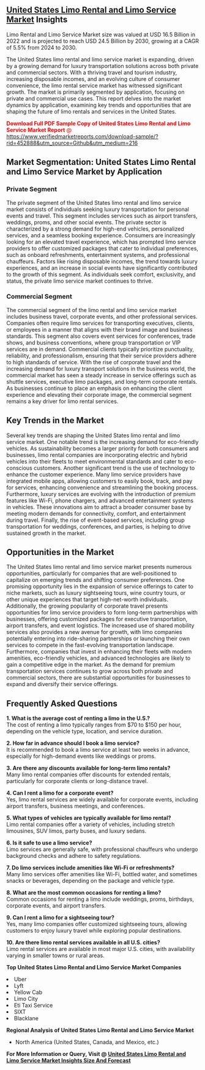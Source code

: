 <h2><a href="https://www.verifiedmarketreports.com/download-sample/?rid=452888&amp;utm_source=Github&amp;utm_medium=216" target="_blank">United States Limo Rental and Limo Service Market</a> Insights</h2><p>Limo Rental and Limo Service Market size was valued at USD 16.5 Billion in 2022 and is projected to reach USD 24.5 Billion by 2030, growing at a CAGR of 5.5% from 2024 to 2030.</p><p><p>The United States limo rental and limo service market is expanding, driven by a growing demand for luxury transportation solutions across both private and commercial sectors. With a thriving travel and tourism industry, increasing disposable incomes, and an evolving culture of consumer convenience, the limo rental service market has witnessed significant growth. The market is primarily segmented by application, focusing on private and commercial use cases. This report delves into the market dynamics by application, examining key trends and opportunities that are shaping the future of limo rentals and services in the United States.</p><p><p><span class=""><span style="color: #ff0000;"><strong>Download Full PDF Sample Copy of United States Limo Rental and Limo Service Market Report</strong> @ </span><a href="https://www.verifiedmarketreports.com/download-sample/?rid=452888&amp;utm_source=Github&amp;utm_medium=216" target="_blank">https://www.verifiedmarketreports.com/download-sample/?rid=452888&amp;utm_source=Github&amp;utm_medium=216</a></span></p></p><h2>Market Segmentation: United States Limo Rental and Limo Service Market by Application</h2><h3>Private Segment</h3><p>The private segment of the United States limo rental and limo service market consists of individuals seeking luxury transportation for personal events and travel. This segment includes services such as airport transfers, weddings, proms, and other social events. The private sector is characterized by a strong demand for high-end vehicles, personalized services, and a seamless booking experience. Consumers are increasingly looking for an elevated travel experience, which has prompted limo service providers to offer customized packages that cater to individual preferences, such as onboard refreshments, entertainment systems, and professional chauffeurs. Factors like rising disposable incomes, the trend towards luxury experiences, and an increase in social events have significantly contributed to the growth of this segment. As individuals seek comfort, exclusivity, and status, the private limo service market continues to thrive.</p><h3>Commercial Segment</h3><p>The commercial segment of the limo rental and limo service market includes business travel, corporate events, and other professional services. Companies often require limo services for transporting executives, clients, or employees in a manner that aligns with their brand image and business standards. This segment also covers event services for conferences, trade shows, and business conventions, where group transportation or VIP services are in demand. Commercial clients typically prioritize punctuality, reliability, and professionalism, ensuring that their service providers adhere to high standards of service. With the rise of corporate travel and the increasing demand for luxury transport solutions in the business world, the commercial market has seen a steady increase in service offerings such as shuttle services, executive limo packages, and long-term corporate rentals. As businesses continue to place an emphasis on enhancing the client experience and elevating their corporate image, the commercial segment remains a key driver for limo rental services.</p><h2>Key Trends in the Market</h2><p>Several key trends are shaping the United States limo rental and limo service market. One notable trend is the increasing demand for eco-friendly vehicles. As sustainability becomes a larger priority for both consumers and businesses, limo rental companies are incorporating electric and hybrid vehicles into their fleets to meet environmental standards and cater to eco-conscious customers. Another significant trend is the use of technology to enhance the customer experience. Many limo service providers have integrated mobile apps, allowing customers to easily book, track, and pay for services, enhancing convenience and streamlining the booking process. Furthermore, luxury services are evolving with the introduction of premium features like Wi-Fi, phone chargers, and advanced entertainment systems in vehicles. These innovations aim to attract a broader consumer base by meeting modern demands for connectivity, comfort, and entertainment during travel. Finally, the rise of event-based services, including group transportation for weddings, conferences, and parties, is helping to drive sustained growth in the market.</p><h2>Opportunities in the Market</h2><p>The United States limo rental and limo service market presents numerous opportunities, particularly for companies that are well-positioned to capitalize on emerging trends and shifting consumer preferences. One promising opportunity lies in the expansion of service offerings to cater to niche markets, such as luxury sightseeing tours, wine country tours, or other unique experiences that target high-net-worth individuals. Additionally, the growing popularity of corporate travel presents opportunities for limo service providers to form long-term partnerships with businesses, offering customized packages for executive transportation, airport transfers, and event logistics. The increased use of shared mobility services also provides a new avenue for growth, with limo companies potentially entering into ride-sharing partnerships or launching their own services to compete in the fast-evolving transportation landscape. Furthermore, companies that invest in enhancing their fleets with modern amenities, eco-friendly vehicles, and advanced technologies are likely to gain a competitive edge in the market. As the demand for premium transportation services continues to grow across both private and commercial sectors, there are substantial opportunities for businesses to expand and diversify their service offerings.</p><h2>Frequently Asked Questions</h2><p><strong>1. What is the average cost of renting a limo in the U.S.?</strong><br>The cost of renting a limo typically ranges from $70 to $150 per hour, depending on the vehicle type, location, and service duration.</p><p><strong>2. How far in advance should I book a limo service?</strong><br>It is recommended to book a limo service at least two weeks in advance, especially for high-demand events like weddings or proms.</p><p><strong>3. Are there any discounts available for long-term limo rentals?</strong><br>Many limo rental companies offer discounts for extended rentals, particularly for corporate clients or long-distance travel.</p><p><strong>4. Can I rent a limo for a corporate event?</strong><br>Yes, limo rental services are widely available for corporate events, including airport transfers, business meetings, and conferences.</p><p><strong>5. What types of vehicles are typically available for limo rental?</strong><br>Limo rental companies offer a variety of vehicles, including stretch limousines, SUV limos, party buses, and luxury sedans.</p><p><strong>6. Is it safe to use a limo service?</strong><br>Limo services are generally safe, with professional chauffeurs who undergo background checks and adhere to safety regulations.</p><p><strong>7. Do limo services include amenities like Wi-Fi or refreshments?</strong><br>Many limo services offer amenities like Wi-Fi, bottled water, and sometimes snacks or beverages, depending on the package and vehicle type.</p><p><strong>8. What are the most common occasions for renting a limo?</strong><br>Common occasions for renting a limo include weddings, proms, birthdays, corporate events, and airport transfers.</p><p><strong>9. Can I rent a limo for a sightseeing tour?</strong><br>Yes, many limo companies offer customized sightseeing tours, allowing customers to enjoy luxury travel while exploring popular destinations.</p><p><strong>10. Are there limo rental services available in all U.S. cities?</strong><br>Limo rental services are available in most major U.S. cities, with availability varying in smaller towns or rural areas.</p></p><p><strong>Top United States Limo Rental and Limo Service Market Companies</strong></p><div data-test-id=""><p><li>Uber</li><li> Lyft</li><li> Yellow Cab</li><li> Limo City</li><li> Eti Taxi Service</li><li> SIXT</li><li> Blacklane</li></p><div><strong>Regional Analysis of&nbsp;United States Limo Rental and Limo Service Market</strong></div><ul><li dir="ltr"><p dir="ltr">North America&nbsp;(United States, Canada, and Mexico, etc.)</p></li></ul><p><strong>For More Information or Query, Visit @&nbsp;</strong><strong><a href="https://www.verifiedmarketreports.com/product/limo-rental-and-limo-service-market/?utm_source=Github&amp;utm_medium=216" target="_blank">United States Limo Rental and Limo Service Market Insights Size And Forecast</a></strong></p></div>
